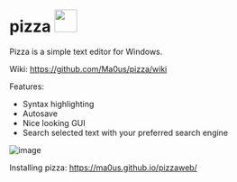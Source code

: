 # pizza <img src="https://user-images.githubusercontent.com/85688939/167290982-64eaf3db-8f63-4701-9510-2fbcc1552371.png" width="40" />

Pizza is a simple text editor for Windows.

Wiki: https://github.com/Ma0us/pizza/wiki

Features:
- Syntax highlighting
- Autosave
- Nice looking GUI
- Search selected text with your preferred search engine

![image](https://user-images.githubusercontent.com/85688939/164979612-b8c4abf8-1efc-4610-8285-1233c06b66e0.png)


Installing pizza: https://ma0us.github.io/pizzaweb/
